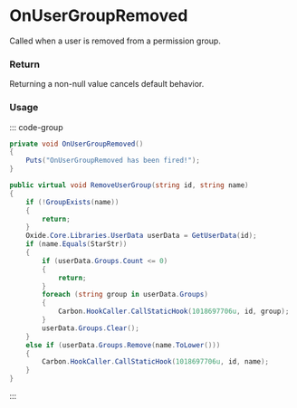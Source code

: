 <Badge type="danger" text="Carbon Compatible"/><Badge type="warning" text="Oxide Compatible"/>
# OnUserGroupRemoved
Called when a user is removed from a permission group.
### Return
Returning a non-null value cancels default behavior.

### Usage
::: code-group
```csharp [Example]
private void OnUserGroupRemoved()
{
	Puts("OnUserGroupRemoved has been fired!");
}
```
```csharp [Source — Carbon.Common @ Oxide.Core.Libraries.Permission]
public virtual void RemoveUserGroup(string id, string name)
{
	if (!GroupExists(name))
	{
		return;
	}
	Oxide.Core.Libraries.UserData userData = GetUserData(id);
	if (name.Equals(StarStr))
	{
		if (userData.Groups.Count <= 0)
		{
			return;
		}
		foreach (string group in userData.Groups)
		{
			Carbon.HookCaller.CallStaticHook(1018697706u, id, group);
		}
		userData.Groups.Clear();
	}
	else if (userData.Groups.Remove(name.ToLower()))
	{
		Carbon.HookCaller.CallStaticHook(1018697706u, id, name);
	}
}

```
:::
